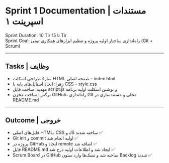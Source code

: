 # Sprint 1 Documentation | مستندات اسپرینت ۱

Sprint Duration: 10 Tir تا 15 Tir  
Sprint Goal: راه‌اندازی ساختار اولیه پروژه و تنظیم ابزارهای همکاری تیمی (Git + Scrum)

---

## Tasks | وظایف

- سارا: طراحی اسکلت HTML صفحه اصلی – index.html
- زهرا: ایجاد استایل‌های پایه با CSS – style.css
- مهدیه: ساخت فایل script.js و نوشتن اسکلت اولیه برنامه
- نرگس: ساخت مخزن GitHub، راه‌اندازی Git محلی و مستندسازی در README.md

---

## Outcome | خروجی

- فایل‌های اصلی HTML، CSS و JS ساخته شدند ✅  
- Git init و commit اولیه انجام شد ✅  
- پروژه در GitHub ایجاد و remote اضافه شد ✅  
- فایل README.md ایجاد شد و اطلاعات اولیه درج شد ✅  
- Scrum Board در GitHub ساخته شد و تسک‌ها وارد ستون Backlog شدند ✅